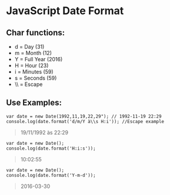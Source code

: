 JavaScript Date Format
==================================================================================================

Char functions:
--------------------------------------------
- d = Day (31)
- m = Month (12)
- Y = Full Year (2016)
- H = Hour (23)
- i = Minutes (59)
- s = Seconds (59)
- \\\ = Escape

Use Examples:
--------------------------------------------

    var date = new Date(1992,11,19,22,29"); // 1992-11-19 22:29
    console.log(date.format('d/m/Y à\\s H:i')); //Escape example
    
> 19/11/1992 às 22:29


    var date = new Date();
    console.log(date.format('H:i:s'));
    
> 10:02:55
  

    var date = new Date();
    console.log(date.format('Y-m-d'));
    
> 2016-03-30
